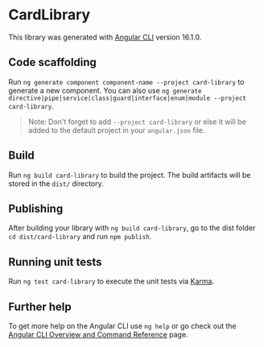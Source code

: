 # CardLibrary

This library was generated with [Angular CLI](https://github.com/angular/angular-cli) version 16.1.0.

## Code scaffolding

Run `ng generate component component-name --project card-library` to generate a new component. You can also use `ng generate directive|pipe|service|class|guard|interface|enum|module --project card-library`.
> Note: Don't forget to add `--project card-library` or else it will be added to the default project in your `angular.json` file. 

## Build

Run `ng build card-library` to build the project. The build artifacts will be stored in the `dist/` directory.

## Publishing

After building your library with `ng build card-library`, go to the dist folder `cd dist/card-library` and run `npm publish`.

## Running unit tests

Run `ng test card-library` to execute the unit tests via [Karma](https://karma-runner.github.io).

## Further help

To get more help on the Angular CLI use `ng help` or go check out the [Angular CLI Overview and Command Reference](https://angular.io/cli) page.
